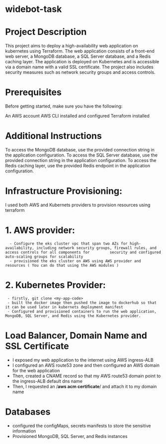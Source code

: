 # widebot-task
# Project Description
This project aims to deploy a high-availability web application on kubernetes using Terraform. The web application consists of a front-end web server, a MongoDB database, a SQL Server database, and a Redis caching layer. The application is deployed on Kubernetes and is accessible via a domain name with a valid SSL certificate. The project also includes security measures such as network security groups and access controls.

# Prerequisites
Before getting started, make sure you have the following:

An AWS account
AWS CLI installed and configured
Terraform installed

# Additional Instructions
To access the MongoDB database, use the provided connection string in the application configuration.
To access the SQL Server database, use the provided connection string in the application configuration.
To access the Redis caching layer, use the provided Redis endpoint in the application configuration.

# Infrastructure Provisioning:
I used both AWS and Kubernets providers to provision resources using terraform
  # 1. AWS provider:
      - Configure the eks cluster vpc that span two AZs for high-availability, including network security groups, firewall rules, and access controls for all components for         security and configured auto-scaling groups for scalability
      - provisioned the eks cluster on AWS using AWS provider and resources ( You can do that using the AWS modules )
        
  # 2. Kubernetes Provider:
     - firstly, git clone <my-app-code>
     - built the docker image then pushed the image to dockerhub so that it can be used later in kubernets deployment manifest
     - Configured and provisioned containers to run the web application, MongoDB, SQL Server, and Redis using the Kubernetes provider.

# Load Balancer, Domain Name and SSL Certificate
- I exposed my web application to the internet using AWS ingress-ALB
- I configured an AWS route53 zone and then configured an AWS domain for the web application
- Then, created a CNAME record so that my AWS route53 domain point to the ingress-ALB default dns name
- Then, I requested an /**aws acm certificate**/ and attach it to my domain name 

# Databases
- configured the configMaps, secrets manifests to store the sensitive information
- Provisioned MongoDB, SQL Server, and Redis instances

